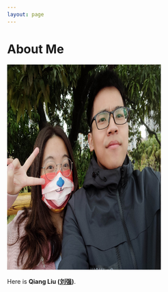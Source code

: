 ```yaml
---
layout: page
---
```


# About Me

<!-- <img src="https://ksd11.github.io/avatar.jpg" class="floatpic" width="360" height="480"> -->
<img src="/avatar.jpg" class="floatpic" width="360" height="480">

Here is **Qiang Liu ([刘强](#))**.
